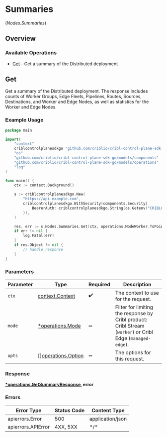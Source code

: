 # Summaries
(*Nodes.Summaries*)

## Overview

### Available Operations

* [Get](#get) - Get a summary of the Distributed deployment

## Get

Get a summary of the Distributed deployment. The response includes counts of Worker Groups, Edge Fleets, Pipelines, Routes, Sources, Destinations, and Worker and Edge Nodes, as well as statistics for the Worker and Edge Nodes.

### Example Usage

<!-- UsageSnippet language="go" operationID="getSummary" method="get" path="/master/summary" -->
```go
package main

import(
	"context"
	criblcontrolplanesdkgo "github.com/criblio/cribl-control-plane-sdk-go"
	"os"
	"github.com/criblio/cribl-control-plane-sdk-go/models/components"
	"github.com/criblio/cribl-control-plane-sdk-go/models/operations"
	"log"
)

func main() {
    ctx := context.Background()

    s := criblcontrolplanesdkgo.New(
        "https://api.example.com",
        criblcontrolplanesdkgo.WithSecurity(components.Security{
            BearerAuth: criblcontrolplanesdkgo.String(os.Getenv("CRIBLCONTROLPLANE_BEARER_AUTH")),
        }),
    )

    res, err := s.Nodes.Summaries.Get(ctx, operations.ModeWorker.ToPointer())
    if err != nil {
        log.Fatal(err)
    }
    if res.Object != nil {
        // handle response
    }
}
```

### Parameters

| Parameter                                                                                                                        | Type                                                                                                                             | Required                                                                                                                         | Description                                                                                                                      |
| -------------------------------------------------------------------------------------------------------------------------------- | -------------------------------------------------------------------------------------------------------------------------------- | -------------------------------------------------------------------------------------------------------------------------------- | -------------------------------------------------------------------------------------------------------------------------------- |
| `ctx`                                                                                                                            | [context.Context](https://pkg.go.dev/context#Context)                                                                            | :heavy_check_mark:                                                                                                               | The context to use for the request.                                                                                              |
| `mode`                                                                                                                           | [*operations.Mode](../../models/operations/mode.md)                                                                              | :heavy_minus_sign:                                                                                                               | Filter for limiting the response by Cribl product: Cribl Stream (<code>worker</code>) or Cribl Edge (<code>managed-edge</code>). |
| `opts`                                                                                                                           | [][operations.Option](../../models/operations/option.md)                                                                         | :heavy_minus_sign:                                                                                                               | The options for this request.                                                                                                    |

### Response

**[*operations.GetSummaryResponse](../../models/operations/getsummaryresponse.md), error**

### Errors

| Error Type         | Status Code        | Content Type       |
| ------------------ | ------------------ | ------------------ |
| apierrors.Error    | 500                | application/json   |
| apierrors.APIError | 4XX, 5XX           | \*/\*              |